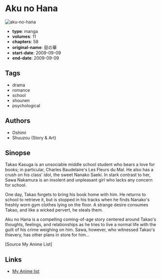 # Aku no Hana

![aku-no-hana](https://cdn.myanimelist.net/images/manga/2/188918.jpg)

-   **type**: manga
-   **volumes**: 11
-   **chapters**: 58
-   **original-name**: 惡の華
-   **start-date**: 2009-09-09
-   **end-date**: 2009-09-09

## Tags

-   drama
-   romance
-   school
-   shounen
-   psychological

## Authors

-   Oshimi
-   Shuuzou (Story & Art)

## Sinopse

Takao Kasuga is an unsociable middle school student who bears a love for books; in particular, Charles Baudelaire's Les Fleurs du Mal. He also has a crush on his class' idol, the sweet Nanako Saeki. In stark contrast to her, Sawa Nakamura is an insolent and unpleasant girl who lacks any concern for school.

One day, Takao forgets to bring his book home with him. He returns to school to retrieve it, but is stopped in his tracks when he finds Nanako's freshly worn gym clothes lying on the floor. A strange desire consumes Takao, and like a wicked pervert, he steals them.

Aku no Hana is a compelling coming-of-age story centered around Takao's thoughts, feelings, and relationships as he tries to live a normal life with the guilt of his crime weighing on him. Sawa, however, who witnessed Takao's thievery, has other plans in store for him...

[Source My Anime List]

## Links

-   [My Anime list](https://myanimelist.net/manga/24705/Aku_no_Hana)
